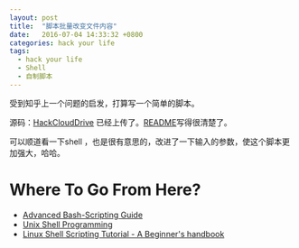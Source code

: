 ```yaml
---
layout: post
title:  "脚本批量改变文件内容"
date:   2016-07-04 14:33:32 +0800
categories: hack your life
tags:
  - hack your life
  - Shell
  - 自制脚本
---
```

受到知乎上一个问题的启发，打算写一个简单的脚本。

源码：[HackCloudDrive](https://github.com/toolazytoname/HackCloudDrive) 已经上传了。[README](https://github.com/toolazytoname/HackCloudDrive/blob/master/README.md)写得很清楚了。

可以顺道看一下shell ，也是很有意思的，改进了一下输入的参数，使这个脚本更加强大，哈哈。

Where To Go From Here?
===


- [Advanced Bash-Scripting Guide](http://tldp.org/LDP/abs/html/)
- [Unix Shell Programming](http://www.tutorialspoint.com/unix/unix-shell.htm)
- [Linux Shell Scripting Tutorial - A Beginner's handbook](http://www.tutorialspoint.com/unix/unix-shell.htm)
